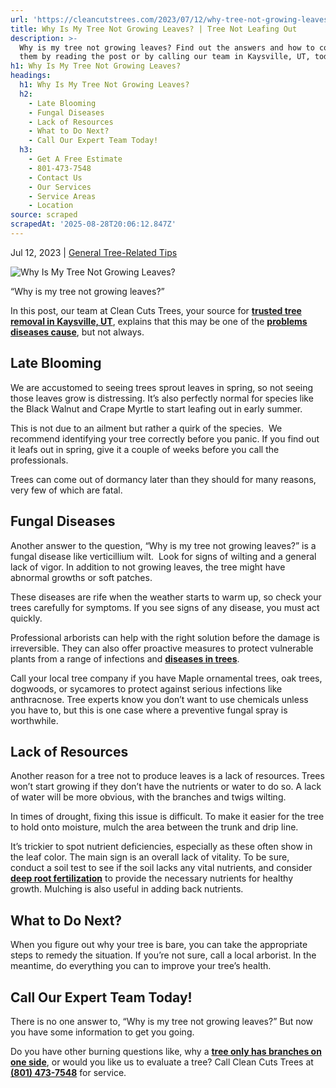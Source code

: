 ```yaml
---
url: 'https://cleancutstrees.com/2023/07/12/why-tree-not-growing-leaves/'
title: Why Is My Tree Not Growing Leaves? | Tree Not Leafing Out
description: >-
  Why is my tree not growing leaves? Find out the answers and how to correct
  them by reading the post or by calling our team in Kaysville, UT, today!
h1: Why Is My Tree Not Growing Leaves?
headings:
  h1: Why Is My Tree Not Growing Leaves?
  h2:
    - Late Blooming
    - Fungal Diseases
    - Lack of Resources
    - What to Do Next?
    - Call Our Expert Team Today!
  h3:
    - Get A Free Estimate
    - 801-473-7548
    - Contact Us
    - Our Services
    - Service Areas
    - Location
source: scraped
scrapedAt: '2025-08-28T20:06:12.847Z'
---
```

Jul 12, 2023 | [General Tree-Related Tips](https://cleancutstrees.com/category/general-tree-related-tips/)

![Why Is My Tree Not Growing Leaves?](./assets/a671827f683feb98283849fec10e4d89a88385bc.jpg)

“Why is my tree not growing leaves?” 

In this post, our team at Clean Cuts Trees, your source for **[trusted tree removal in Kaysville, UT](https://cleancutstrees.com/services/tree-removal/)**, explains that this may be one of the **[problems diseases cause](https://www.uaex.uada.edu/environment-nature/forestry/health/disease-problems.aspx)**, but not always. 

## Late Blooming

We are accustomed to seeing trees sprout leaves in spring, so not seeing those leaves grow is distressing. It’s also perfectly normal for species like the Black Walnut and Crape Myrtle to start leafing out in early summer. 

This is not due to an ailment but rather a quirk of the species.  We recommend identifying your tree correctly before you panic. If you find out it leafs out in spring, give it a couple of weeks before you call the professionals. 

Trees can come out of dormancy later than they should for many reasons, very few of which are fatal. 

## Fungal Diseases

Another answer to the question, “Why is my tree not growing leaves?” is a fungal disease like verticillium wilt.  Look for signs of wilting and a general lack of vigor. In addition to not growing leaves, the tree might have abnormal growths or soft patches. 

These diseases are rife when the weather starts to warm up, so check your trees carefully for symptoms. If you see signs of any disease, you must act quickly. 

Professional arborists can help with the right solution before the damage is irreversible. They can also offer proactive measures to protect vulnerable plants from a range of infections and [**diseases in trees**](https://cleancutstrees.com/2024/07/12/what-are-the-signs-of-ash-tree-disease/).

Call your local tree company if you have Maple ornamental trees, oak trees, dogwoods, or sycamores to protect against serious infections like anthracnose. Tree experts know you don’t want to use chemicals unless you have to, but this is one case where a preventive fungal spray is worthwhile. 

## Lack of Resources

Another reason for a tree not to produce leaves is a lack of resources. Trees won’t start growing if they don’t have the nutrients or water to do so. A lack of water will be more obvious, with the branches and twigs wilting. 

In times of drought, fixing this issue is difficult. To make it easier for the tree to hold onto moisture, mulch the area between the trunk and drip line. 

It’s trickier to spot nutrient deficiencies, especially as these often show in the leaf color. The main sign is an overall lack of vitality. To be sure, conduct a soil test to see if the soil lacks any vital nutrients, and consider **[deep root fertilization](https://cleancutstrees.com/2024/04/12/deep-root-fertilization/)** to provide the necessary nutrients for healthy growth. Mulching is also useful in adding back nutrients.

## What to Do Next? 

When you figure out why your tree is bare, you can take the appropriate steps to remedy the situation. If you’re not sure, call a local arborist. In the meantime, do everything you can to improve your tree’s health. 

## Call Our Expert Team Today!

There is no one answer to, “Why is my tree not growing leaves?” But now you have some information to get you going.

Do you have other burning questions like, why a [**tree only has branches on one side**](https://cleancutstrees.com/2023/05/12/tree-only-has-branches-one-side/), or would you like us to evaluate a tree? Call Clean Cuts Trees at **[(801) 473-7548](tel:8014737548)** for service.
